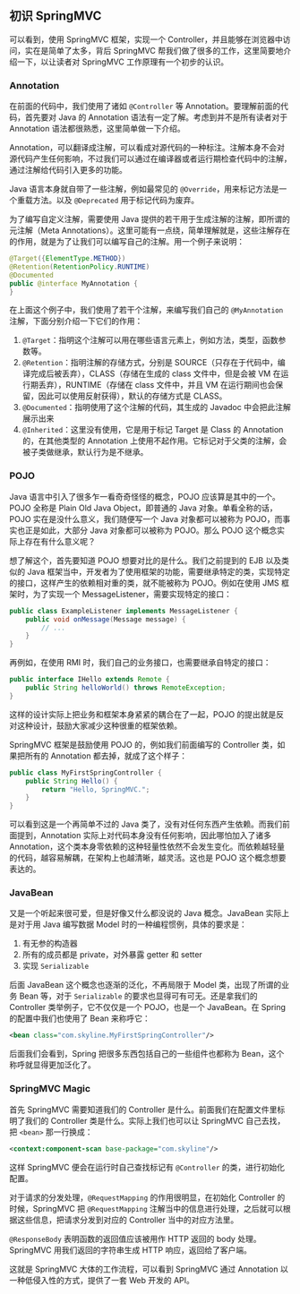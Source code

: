 ## 初识 SpringMVC

可以看到，使用 SpringMVC 框架，实现一个 Controller，并且能够在浏览器中访问，实在是简单了太多，背后 SpringMVC 帮我们做了很多的工作，这里简要地介绍一下，以让读者对 SpringMVC 工作原理有一个初步的认识。

### Annotation

在前面的代码中，我们使用了诸如 `@Controller` 等 Annotation。要理解前面的代码，首先要对 Java 的 Annotation 语法有一定了解。考虑到并不是所有读者对于 Annotation 语法都很熟悉，这里简单做一下介绍。

Annotation，可以翻译成注解，可以看成对源代码的一种标注。注解本身不会对源代码产生任何影响，不过我们可以通过在编译器或者运行期检查代码中的注解，通过注解给代码引入更多的功能。

Java 语言本身就自带了一些注解，例如最常见的 `@Override`，用来标记方法是一个重载方法。以及 `@Deprecated` 用于标记代码为废弃。

为了编写自定义注解，需要使用 Java 提供的若干用于生成注解的注解，即所谓的元注解（Meta Annotations）。这里可能有一点绕，简单理解就是，这些注解存在的作用，就是为了让我们可以编写自己的注解。用一个例子来说明：

```java
@Target({ElementType.METHOD})
@Retention(RetentionPolicy.RUNTIME)
@Documented
public @interface MyAnnotation {
}
```

在上面这个例子中，我们使用了若干个注解，来编写我们自己的 `@MyAnnotation` 注解，下面分别介绍一下它们的作用：

1. `@Target`：指明这个注解可以用在哪些语言元素上，例如方法，类型，函数参数等。
2. `@Retention`：指明注解的存储方式，分别是 SOURCE（只存在于代码中，编译完成后被丢弃），CLASS（存储在生成的 class 文件中，但是会被 VM 在运行期丢弃），RUNTIME（存储在 class 文件中，并且 VM 在运行期间也会保留，因此可以使用反射获得），默认的存储方式是 CLASS。
3. `@Documented`：指明使用了这个注解的代码，其生成的 Javadoc 中会把此注解展示出来
4. `@Inherited`：这里没有使用，它是用于标记 Target 是 Class 的 Annotation 的，在其他类型的 Annotation 上使用不起作用。它标记对于父类的注解，会被子类做继承，默认行为是不继承。

### POJO

Java 语言中引入了很多乍一看奇奇怪怪的概念，POJO 应该算是其中的一个。POJO 全称是 Plain Old Java Object，即普通的 Java 对象。单看全称的话，POJO 实在是没什么意义，我们随便写一个 Java 对象都可以被称为 POJO，而事实也正是如此，大部分 Java 对象都可以被称为 POJO。那么 POJO 这个概念实际上存在有什么意义呢？

想了解这个，首先要知道 POJO 想要对比的是什么。我们之前提到的 EJB 以及类似的 Java 框架当中，开发者为了使用框架的功能，需要继承特定的类，实现特定的接口，这样产生的依赖相对重的类，就不能被称为 POJO。例如在使用 JMS 框架时，为了实现一个 MessageListener，需要实现特定的接口：

```java
public class ExampleListener implements MessageListener {
    public void onMessage(Message message) {
        // ...
    }
}
```

再例如，在使用 RMI 时，我们自己的业务接口，也需要继承自特定的接口：

```java
public interface IHello extends Remote {
    public String helloWorld() throws RemoteException;
}
```

这样的设计实际上把业务和框架本身紧紧的耦合在了一起，POJO 的提出就是反对这种设计，鼓励大家减少这种很重的框架依赖。

SpringMVC 框架是鼓励使用 POJO 的，例如我们前面编写的 Controller 类，如果把所有的 Annotation 都去掉，就成了这个样子：

```java
public class MyFirstSpringController {
    public String Hello() {
        return "Hello, SpringMVC.";
    }
}
```

可以看到这是一个再简单不过的 Java 类了，没有对任何东西产生依赖。而我们前面提到，Annotation 实际上对代码本身没有任何影响，因此哪怕加入了诸多 Annotation，这个类本身零依赖的这种轻量性依然不会发生变化。而依赖越轻量的代码，越容易解耦，在架构上也越清晰，越灵活。这也是 POJO 这个概念想要表达的。

### JavaBean

又是一个听起来很可爱，但是好像又什么都没说的 Java 概念。JavaBean 实际上是对于用 Java 编写数据 Model 时的一种编程惯例，具体的要求是：

1. 有无参的构造器
2. 所有的成员都是 private，对外暴露 getter 和 setter
3. 实现 `Serializable`

后面 JavaBean 这个概念也逐渐的泛化，不再局限于 Model 类，出现了所谓的业务 Bean 等，对于 `Serializable` 的要求也显得可有可无。还是拿我们的 Controller 类举例子，它不仅仅是一个 POJO，也是一个 JavaBean。在 Spring 的配置中我们也使用了 Bean 来称呼它：

```xml
<bean class="com.skyline.MyFirstSpringController"/>
```

后面我们会看到，Spring 把很多东西包括自己的一些组件也都称为 Bean，这个称呼就显得更加泛化了。


### SpringMVC Magic

首先 SpringMVC 需要知道我们的 Controller 是什么。前面我们在配置文件里标明了我们的 Controller 类是什么。实际上我们也可以让 SpringMVC 自己去找，把 `<bean>` 那一行换成：

```xml
<context:component-scan base-package="com.skyline"/>
```

这样 SpringMVC 便会在运行时自己查找标记有 `@Controller` 的类，进行初始化配置。

对于请求的分发处理，`@RequestMapping` 的作用很明显，在初始化 Controller 的时候，SpringMVC 把 `@RequestMapping` 注解当中的信息进行处理，之后就可以根据这些信息，把请求分发到对应的 Controller 当中的对应方法里。

`@ResponseBody` 表明函数的返回值应该被用作 HTTP 返回的 body 处理。SpringMVC 用我们返回的字符串生成 HTTP 响应，返回给了客户端。

这就是 SpringMVC 大体的工作流程，可以看到 SpringMVC 通过 Annotation 以一种低侵入性的方式，提供了一套 Web 开发的 API。
